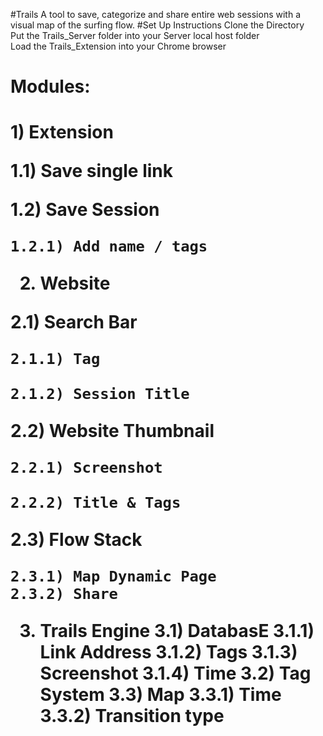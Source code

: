 
#Trails
A tool to save, categorize and share entire web sessions with a visual map of the surfing flow.
#Set Up Instructions
Clone the Directory <br />
Put the Trails_Server folder into your Server local host folder <br />
Load the Trails_Extension into your Chrome browser<br />
<h1>Modules:<h1 `/>
1) Extension

  1.1) Save single link 

  1.2) Save Session

    1.2.1) Add name / tags

2) Website

  2.1) Search Bar

    2.1.1) Tag

    2.1.2) Session Title

  2.2) Website Thumbnail

    2.2.1) Screenshot

    2.2.2) Title & Tags

  2.3) Flow Stack

    2.3.1) Map Dynamic Page
    2.3.2) Share
3) Trails Engine
  3.1) DatabasE
    3.1.1) Link Address
    3.1.2) Tags
    3.1.3) Screenshot
    3.1.4) Time
  3.2) Tag System
  3.3) Map
    3.3.1) Time
    3.3.2) Transition type

